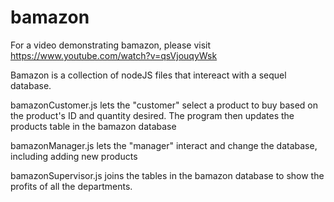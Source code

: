 # bamazon

For a video demonstrating bamazon, please visit https://www.youtube.com/watch?v=qsVjouqyWsk

Bamazon is a collection of nodeJS files that intereact with a sequel database. 

bamazonCustomer.js lets the "customer" select a product to buy based on the product's ID and quantity desired. The program then updates the products table in the bamazon database

bamazonManager.js lets the "manager" interact and change the database, including adding new products

bamazonSupervisor.js joins the tables in the bamazon database to show the profits of all the departments.